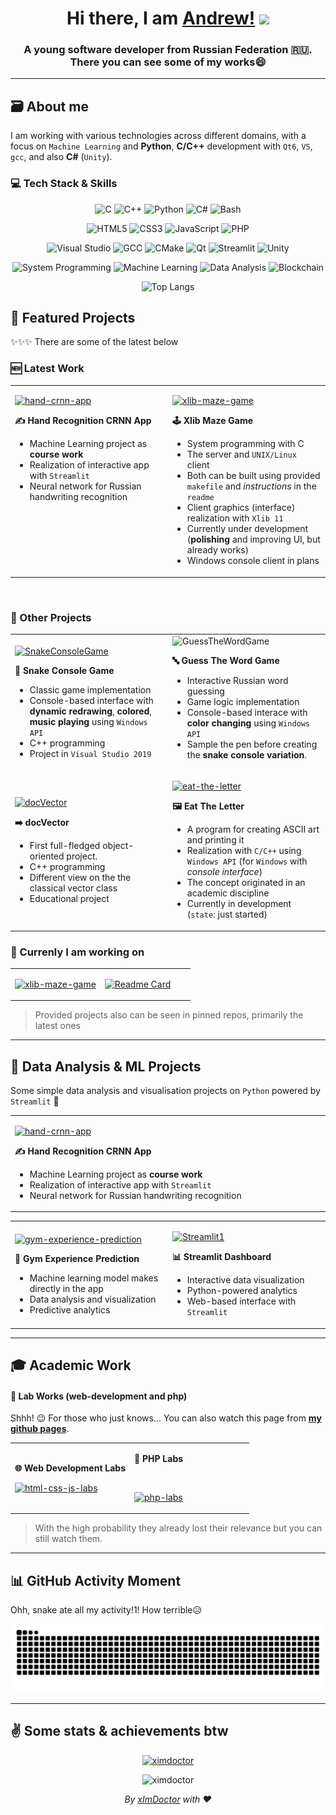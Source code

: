 
<h1 align="center">Hi there, I am <a href="https://ximdoctor.github.io">Andrew!</a>
<img src="https://github.com/blackcater/blackcater/raw/main/images/Hi.gif" style="height:32px;"/>
</h1>
<h3 align="center">A young software developer from Russian Federation 🇷🇺.<br>There you can see some of my works😄</h3>

---

## 🗃️ About me

I am working with various technologies across different domains, with a focus on `Machine Learning` and **Python**, **C/C++** development with `Qt6`, `VS`, `gcc`, and also **C#** (`Unity`).

### 💻 Tech Stack & Skills

<!-- ### 🔤 Programming Languages -->
<div align="center">
  
![C](https://img.shields.io/badge/C-00599C?style=for-the-badge&logo=c&logoColor=white)
![C++](https://img.shields.io/badge/C%2B%2B-00599C?style=for-the-badge&logo=c%2B%2B&logoColor=white)
![Python](https://img.shields.io/badge/Python-3776AB?style=for-the-badge&logo=python&logoColor=white)
![C#](https://img.shields.io/badge/C%23-239120?style=for-the-badge&logo=c-sharp&logoColor=white)
![Bash](https://img.shields.io/badge/Bash-4EAA25?style=for-the-badge&logo=gnu-bash&logoColor=white)

</div>

<!-- ### 🌐 Web Technologies -->
<div align="center">

![HTML5](https://img.shields.io/badge/HTML5-E34F26?style=for-the-badge&logo=html5&logoColor=white)
![CSS3](https://img.shields.io/badge/CSS3-1572B6?style=for-the-badge&logo=css3&logoColor=white)
![JavaScript](https://img.shields.io/badge/JavaScript-F7DF1E?style=for-the-badge&logo=javascript&logoColor=black)
![PHP](https://img.shields.io/badge/PHP-777BB4?style=for-the-badge&logo=php&logoColor=white)

</div>

<!-- ### 🛠️ Development Tools & Technologies -->
<div align="center">

![Visual Studio](https://img.shields.io/badge/Visual%20Studio-5C2D91?style=for-the-badge&logo=visual-studio&logoColor=white)
![GCC](https://img.shields.io/badge/GCC-00599C?style=for-the-badge&logo=gnu&logoColor=white)
![CMake](https://img.shields.io/badge/CMake-064F8C?style=for-the-badge&logo=cmake&logoColor=white)
![Qt](https://img.shields.io/badge/Qt-41CD52?style=for-the-badge&logo=qt&logoColor=white)
![Streamlit](https://img.shields.io/badge/Streamlit-FF4B4B?style=for-the-badge&logo=streamlit&logoColor=white)
![Unity](https://img.shields.io/badge/Unity-100000?style=for-the-badge&logo=unity&logoColor=white)

</div>

<!-- ### 🚀 Specializations -->
<div align="center">

![System Programming](https://img.shields.io/badge/System%20Programming-4EAA25?style=for-the-badge&logo=linux&logoColor=white)
![Machine Learning](https://img.shields.io/badge/Machine%20Learning-FF6F00?style=for-the-badge&logo=tensorflow&logoColor=white)
![Data Analysis](https://img.shields.io/badge/Data%20Analysis-150458?style=for-the-badge&logo=pandas&logoColor=white)
![Blockchain](https://img.shields.io/badge/Blockchain-121D33?style=for-the-badge&logo=blockchain-dot-com&logoColor=white)
<!-- ![NFT](https://img.shields.io/badge/NFT%20Market-FF6B35?style=for-the-badge&logo=ethereum&logoColor=white) -->

</div>

<div align="center">
  
![Top Langs](https://github-readme-stats.vercel.app/api/top-langs/?username=xImDoctor&hide=html,hack,css&theme=radical&langs_count=10)

</div>

## 🎯 Featured Projects

✨✨✨ There are some of the latest below

### 🆕 Latest Work

<div align="center">
<table>
<tr>
<td width="50%">

[![hand-crnn-app](https://github-readme-stats.vercel.app/api/pin/?username=xImDoctor&repo=hand-crnn-app&theme=radical)](https://github.com/xImDoctor/hand-crnn-app)

**✍️ Hand Recognition CRNN App**
- Machine Learning project as **course work**
- Realization of interactive app with `Streamlit`
- Neural network for Russian handwriting recognition
<br>
<br>
<br>
<br>
<br>
<br>


</td>
<td width="50%">

[![xlib-maze-game](https://github-readme-stats.vercel.app/api/pin/?username=xImDoctor&repo=xlib-maze-game&theme=radical)](https://github.com/xImDoctor/xlib-maze-game)

**🕹️ Xlib Maze Game**
- System programming with C
- The server and `UNIX/Linux` client
- Both can be built using provided `makefile` and *instructions* in the `readme`
- Client graphics (interface) realization with `Xlib 11`
- Currently under development (**polishing** and improving UI, but already works)
- Windows console client in plans

</td></tr>
</table></div>

<!--
[![Readme Card](https://github-readme-stats.vercel.app/api/pin/?username=xImDoctor&repo=hand-crnn-app&theme=radical)](https://github.com/xImDoctor/hand-crnn-app) 
[![Readme Card](https://github-readme-stats.vercel.app/api/pin/?username=xImDoctor&repo=xlib-maze-game&theme=radical)](https://github.com/xImDoctor/xlib-maze-game) 
-->
<br>

### 📂 Other Projects


<div align="center">
<table>
<tr>
<td width="50%">

[![SnakeConsoleGame](https://github-readme-stats.vercel.app/api/pin/?username=xImDoctor&repo=SnakeConsoleGame&theme=radical)](https://github.com/xImDoctor/SnakeConsoleGame)

**🐍 Snake Console Game**
- Classic game implementation
- Console-based interface with **dynamic redrawing**, **colored**, **music playing** using `Windows API`
- C++ programming
- Project in `Visual Studio 2019`

</td>
<td width="50%>

[![GuessTheWordGame](https://github-readme-stats.vercel.app/api/pin/?username=xImDoctor&repo=GuessTheWordGame&theme=radical)](https://github.com/xImDoctor/GuessTheWordGame)

**🔤 Guess The Word Game**
- Interactive Russian word guessing
- Game logic implementation
- Console-based interace with **color changing** using `Windows API`
- Sample the pen before creating the **snake console variation**.

</td></tr>
<tr>
<td width="50%">
  
[![docVector](https://github-readme-stats.vercel.app/api/pin/?username=xImDoctor&repo=docVector&theme=radical)](https://github.com/xImDoctor/docVector)

**➡️ docVector**
- First full-fledged object-oriented project.
- C++ programming
- Different view on the the classical vector class
- Educational project
</td>
<td>

[![eat-the-letter](https://github-readme-stats.vercel.app/api/pin/?username=xImDoctor&repo=eat-the-letter&theme=radical)](https://github.com/xImDoctor/eat-the-letter)

**🖼️ Eat The Letter**
- A program for creating ASCII art and printing it
- Realization with `C/C++` using `Windows API` (for `Windows` with *console interface*)
- The concept originated in an academic discipline
- Currently in development (`state`: just started)

</td></tr>
</table></div>

<!--
[![Readme Card](https://github-readme-stats.vercel.app/api/pin/?username=xImDoctor&repo=SnakeConsoleGame&theme=radical)](https://github.com/xImDoctor/SnakeConsoleGame)
<br>
[![Readme Card](https://github-readme-stats.vercel.app/api/pin/?username=xImDoctor&repo=GuessTheWordGame&theme=radical)](https://github.com/xImDoctor/GuessTheWordGame)
<br>
[![Readme Card](https://github-readme-stats.vercel.app/api/pin/?username=xImDoctor&repo=docVector&theme=radical)](https://github.com/xImDoctor/docVector) 
-->


### 🌱 Currenly I am working on

<div align="center">
<table>
<tr>
<td width="50%">

[![xlib-maze-game](https://github-readme-stats.vercel.app/api/pin/?username=xImDoctor&repo=xlib-maze-game&theme=radical)](https://github.com/xImDoctor/xlib-maze-game)

</td>
<td width="50%">

[![Readme Card](https://github-readme-stats.vercel.app/api/pin/?username=xImDoctor&repo=eat-the-letter&theme=radical)](https://github.com/xImDoctor/eat-the-letter)

</td>
</tr>
</table>
</div>

> Provided projects also can be seen in pinned repos, primarily the latest ones

<!--
[![Readme Card](https://github-readme-stats.vercel.app/api/pin/?username=xImDoctor&repo=xlib-maze-game&theme=radical)](https://github.com/xImDoctor/xlib-maze-game)<br>
[![Readme Card](https://github-readme-stats.vercel.app/api/pin/?username=xImDoctor&repo=eat-the-letter&theme=radical)](https://github.com/xImDoctor/eat-the-letter)
-->
---
## 🔬 Data Analysis & ML Projects
Some simple data analysis and visualisation projects on `Python` powered by `Streamlit` 🙂

<div align="center">
<table>
<tr>
<td width="50%">

[![hand-crnn-app](https://github-readme-stats.vercel.app/api/pin/?username=xImDoctor&repo=hand-crnn-app&theme=radical)](https://github.com/xImDoctor/hand-crnn-app)

**✍️ Hand Recognition CRNN App**
- Machine Learning project as **course work**
- Realization of interactive app with `Streamlit`
- Neural network for Russian handwriting recognition

</td>
</tr>
</table>
</div>


<div align="center">
<table>
<tr>
<td width="50%">

[![gym-experience-prediction](https://github-readme-stats.vercel.app/api/pin/?username=xImDoctor&repo=gym-experience-prediction&theme=radical)](https://github.com/xImDoctor/gym-experience-prediction)

**💪 Gym Experience Prediction**
- Machine learning model makes directly in the app
- Data analysis and visualization
- Predictive analytics

</td>
<td width="50%">

[![Streamlit1](https://github-readme-stats.vercel.app/api/pin/?username=xImDoctor&repo=Streamlit1&theme=radical)](https://github.com/xImDoctor/Streamlit1)

**📊 Streamlit Dashboard**
- Interactive data visualization
- Python-powered analytics
- Web-based interface with `Streamlit`

</td></tr>
</table></div>

<!--
[![Readme Card](https://github-readme-stats.vercel.app/api/pin/?username=xImDoctor&repo=hand-crnn-app&theme=radical)](https://github.com/xImDoctor/hand-crnn-app) as my course work😎<br><br>
[![Readme Card](https://github-readme-stats.vercel.app/api/pin/?username=xImDoctor&repo=gym-experience-prediction&theme=radical)](https://github.com/xImDoctor/gym-experience-prediction)
[![Readme Card](https://github-readme-stats.vercel.app/api/pin/?username=xImDoctor&repo=Streamlit1&theme=radical)](https://github.com/xImDoctor/Streamlit1)
-- >
<!-- [![Readme Card](https://github-readme-stats.vercel.app/api/pin/?username=xImDoctor&repo=house-price-predict-test&theme=radical)](https://github.com/xImDoctor/house-price-predict-test) -->

---
## 🎓 Academic Work
#### 🤫 Lab Works (web-development and php)
Shhh! 😉 For those who just knows... You can also watch this page from [**my github pages**](https://ximdoctor.github.io).


<div align="center">
<table>
<tr>
<td width="50%">
  
**🌐 Web Development Labs**

[![html-css-js-labs](https://github-readme-stats.vercel.app/api/pin/?username=xImDoctor&repo=html-css-js-labs&theme=radical)](https://github.com/xImDoctor/html-css-js-labs)

</td>
<td width="50%">

**🐘 PHP Labs**

<br>

[![php-labs](https://github-readme-stats.vercel.app/api/pin/?username=xImDoctor&repo=php-labs&theme=radical)](https://github.com/xImDoctor/php-labs)

</td></tr>
</table></div>

> With the high probability they already lost their relevance but you can still watch them.

---
## 📊 GitHub Activity Moment
Ohh, snake ate all my activity!1! How terrible😥
<div align="center">
<img src="https://raw.githubusercontent.com/xImDoctor/xImDoctor/output/github-contribution-grid-snake-dark.svg" alt="snake" />
</div>

---

## ✌️ Some stats & achievements btw 

<div align="center">
<p><a href="https://github.com/ryo-ma/github-profile-trophy"><img src="https://github-profile-trophy.vercel.app/?username=ximdoctor&theme=onestar&no-frame=true&rank=SECRET,SSS,SS,S,AAA,AA,A,B,C" alt="ximdoctor" /></a></p>

<p><img src="https://komarev.com/ghpvc/?username=ximdoctor&label=Profile%20views&color=0e75b6&style=flat" alt="ximdoctor" /></p>
</div>

<!--
<p align="left"> <a href="https://github.com/ryo-ma/github-profile-trophy"><img src="https://github-profile-trophy.vercel.app/?username=ximdoctor&theme=onestar&no-frame=true&rank=SECRET,SSS,SS,S,AAA,AA,A,B,C" alt="ximdoctor" /></a> </p>

<p align="left"> <img src="https://komarev.com/ghpvc/?username=ximdoctor&label=Profile%20views&color=0e75b6&style=flat" alt="ximdoctor" /> </p>
-->

<div align="center"><i>By <a href="https://github.com/xImDoctor" alt="xImDoctor">xImDoctor</a> with ❤️</i></div>
